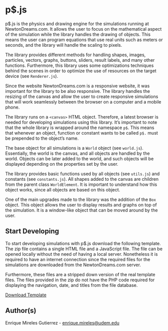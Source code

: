 # p$.js

p$.js is the physics and drawing engine for the simulations running at NewtonDreams.com.
It allows the user to focus on the mathematical aspect of the simulation while the library handles the drawing of objects. This means the user can program equations that use real units such as meters or seconds, and the library will handle the scaling to pixels.

The library provides different methods for handling shapes, images, particles, vectors, graphs, buttons, sliders, result labels, and many other functions. Furthermore, this library uses some optimizations techniques behind the scenes in order to optimize the use of resources on the target device (see `Renderer.js`).

Since the website NewtonDreams.com is a responsive website, it was important for the library to be also responsive. The library handles the resizing of the canvas and allow the user to create responsive simulations that will work seamlessly between the browser on a computer and a mobile phone.

The library runs on a  `<canvas>` HTML object. Therefore, a latest browser is needed for developing simulations using this library.  It’s important to note that the whole library is wrapped around the namespace `p$`. This means that whenever an object, function or constant wants to be called `p$.` must be prepended to the object’s name.

The base object for all simulations is a `World` object (see `world.js`). Essentially, the world is the canvas, and all objects are handled by the world. Objects can be later added to the world, and such objects will be displayed depending on the properties set by the user. 

The library provides basic functions used by all objects (see `utils.js`) and constants (see `constants.js`). All shapes added to the canvas are children from the parent class `WorldElement`. It is important to understand how this object works, since all objects are based on this object.

One of the main upgrades made to the library was the addition of the `Box` object. This object allows the user to display results and graphs on top of the simulation. It is a window-like object that can be moved around by the user.

## Start Developing

To start developing simulations with p$.js download the following template. The zip file contains a single HTML file and a JavaScript file. The file can be opened locally without the need of having a local server. Nonetheless it is required to have an internet connection since the required files for the simulations are downloaded from the NewtonDreams.com server.

Furthermore, these files are a stripped down version of the real template files. The files provided in the zip do not have the PHP code required for displaying the navigation, date, and titles from the file database.

<a href="template.zip">Download Template</a>

## Author(s)

Enrique Mireles Gutierrez - enrique.mireles@udem.edu
